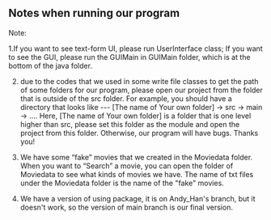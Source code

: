 ## Notes when running our program

Note:

1.If you want to see text-form UI, please run UserInterface class; If you want to see the GUI, please run the GUIMain in GUIMain folder, which is at the bottom of the java folder.

2. due to the codes that we used in some write file classes to get the path of some folders for our program, please open our project from the folder that is outside of the src folder.
For example, you should have a directory that looks like --- [The name of Your own folder] -> src -> main -> …. Here, [The name of Your own folder] is a folder that is one level higher than src, please set this folder as the module and open the project from this folder. Otherwise, our program will have bugs. Thanks you!

3. We have some “fake” movies that we created in the Moviedata folder. When you want to “Search” a movie, you can open the folder of Moviedata to see what kinds of movies we have. The name of txt files under the Moviedata folder is the name of the "fake" movies.

4. We have a version of using package, it is on Andy_Han's branch, but it doesn't work, so the version of main branch is our final version.
